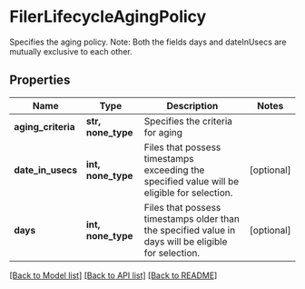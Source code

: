 # FilerLifecycleAgingPolicy

Specifies the aging policy. Note: Both the fields days and dateInUsecs are mutually exclusive to each other.

## Properties
Name | Type | Description | Notes
------------ | ------------- | ------------- | -------------
**aging_criteria** | **str, none_type** | Specifies the criteria for aging | 
**date_in_usecs** | **int, none_type** | Files that possess timestamps exceeding the specified value will be eligible for selection. | [optional] 
**days** | **int, none_type** | Files that possess timestamps older than the specified value in days will be eligible for selection. | [optional] 

[[Back to Model list]](../README.md#documentation-for-models) [[Back to API list]](../README.md#documentation-for-api-endpoints) [[Back to README]](../README.md)



